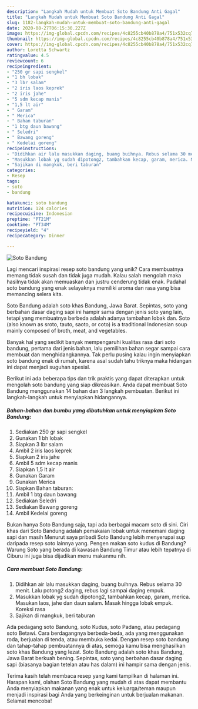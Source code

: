 ```yaml
---
description: "Langkah Mudah untuk Membuat Soto Bandung Anti Gagal"
title: "Langkah Mudah untuk Membuat Soto Bandung Anti Gagal"
slug: 1182-langkah-mudah-untuk-membuat-soto-bandung-anti-gagal
date: 2020-08-27T06:15:30.227Z
image: https://img-global.cpcdn.com/recipes/4c8255cb40b878a4/751x532cq70/soto-bandung-foto-resep-utama.jpg
thumbnail: https://img-global.cpcdn.com/recipes/4c8255cb40b878a4/751x532cq70/soto-bandung-foto-resep-utama.jpg
cover: https://img-global.cpcdn.com/recipes/4c8255cb40b878a4/751x532cq70/soto-bandung-foto-resep-utama.jpg
author: Loretta Schwartz
ratingvalue: 4.5
reviewcount: 6
recipeingredient:
- "250 gr sapi sengkel"
- "1 bh lobak"
- "3 lbr salam"
- "2 iris laos keprek"
- "2 iris jahe"
- "5 sdm kecap manis"
- "1,5 lt air"
- " Garam"
- " Merica"
- " Bahan taburan"
- "1 btg daun bawang"
- " Seledri"
- " Bawang goreng"
- " Kedelai goreng"
recipeinstructions:
- "Didihkan air lalu masukkan daging, buang buihnya. Rebus selama 30 menit. Lalu potong2 daging, rebus lagi sampai daging empuk."
- "Masukkan lobak yg sudah dipotong2, tambahkan kecap, garam, merica. Masukan laos, jahe dan daun salam. Masak hingga lobak empuk. Koreksi rasa"
- "Sajikan di mangkuk, beri taburan"
categories:
- Resep
tags:
- soto
- bandung

katakunci: soto bandung 
nutrition: 124 calories
recipecuisine: Indonesian
preptime: "PT21M"
cooktime: "PT34M"
recipeyield: "4"
recipecategory: Dinner

---
```



![Soto Bandung](https://img-global.cpcdn.com/recipes/4c8255cb40b878a4/751x532cq70/soto-bandung-foto-resep-utama.jpg)

Lagi mencari inspirasi resep soto bandung yang unik? Cara membuatnya memang tidak susah dan tidak juga mudah. Kalau salah mengolah maka hasilnya tidak akan memuaskan dan justru cenderung tidak enak. Padahal soto bandung yang enak selayaknya memiliki aroma dan rasa yang bisa memancing selera kita.

Soto Bandung adalah soto khas Bandung, Jawa Barat. Sepintas, soto yang berbahan dasar daging sapi ini hampir sama dengan jenis soto yang lain, tetapi yang membuatnya berbeda adalah adanya tambahan lobak dan. Soto (also known as sroto, tauto, saoto, or coto) is a traditional Indonesian soup mainly composed of broth, meat, and vegetables.

Banyak hal yang sedikit banyak mempengaruhi kualitas rasa dari soto bandung, pertama dari jenis bahan, lalu pemilihan bahan segar sampai cara membuat dan menghidangkannya. Tak perlu pusing kalau ingin menyiapkan soto bandung enak di rumah, karena asal sudah tahu triknya maka hidangan ini dapat menjadi suguhan spesial.


Berikut ini ada beberapa tips dan trik praktis yang dapat diterapkan untuk mengolah soto bandung yang siap dikreasikan. Anda dapat membuat Soto Bandung menggunakan 14 bahan dan 3 langkah pembuatan. Berikut ini langkah-langkah untuk menyiapkan hidangannya.

<!--inarticleads1-->

##### Bahan-bahan dan bumbu yang dibutuhkan untuk menyiapkan Soto Bandung:

1. Sediakan 250 gr sapi sengkel
1. Gunakan 1 bh lobak
1. Siapkan 3 lbr salam
1. Ambil 2 iris laos keprek
1. Siapkan 2 iris jahe
1. Ambil 5 sdm kecap manis
1. Siapkan 1,5 lt air
1. Gunakan  Garam
1. Gunakan  Merica
1. Siapkan  Bahan taburan:
1. Ambil 1 btg daun bawang
1. Sediakan  Seledri
1. Sediakan  Bawang goreng
1. Ambil  Kedelai goreng


Bukan hanya Soto Bandung saja, tapi ada berbagai macam soto di sini. Ciri khas dari Soto Bandung adalah pemakaian lobak untuk menemani daging sapi dan masih Menurut saya pribadi Soto Bandung lebih menyerupai sup daripada resep soto lainnya yang. Pengen makan soto kudus di Bandung? Warung Soto yang berada di kawasan Bandung Timur atau lebih tepatnya di Ciburu ini juga bisa dijadikan menu makanmu nih. 

<!--inarticleads2-->

##### Cara membuat Soto Bandung:

1. Didihkan air lalu masukkan daging, buang buihnya. Rebus selama 30 menit. Lalu potong2 daging, rebus lagi sampai daging empuk.
1. Masukkan lobak yg sudah dipotong2, tambahkan kecap, garam, merica. Masukan laos, jahe dan daun salam. Masak hingga lobak empuk. Koreksi rasa
1. Sajikan di mangkuk, beri taburan


Ada pedagang soto Bandung, soto Kudus, soto Padang, atau pedagang soto Betawi. Cara berdagangnya berbeda-beda, ada yang menggunakan roda, berjualan di tenda, atau membuka kedai. Dengan resep soto bandung dan tahap-tahap pembuatannya di atas, semoga kamu bisa menghasilkan soto khas Bandung yang lezat. Soto Bandung adalah soto khas Bandung, Jawa Barat berkuah bening. Sepintas, soto yang berbahan dasar daging sapi (biasanya bagian tetelan atau has dalam) ini hampir sama dengan jenis. 

Terima kasih telah membaca resep yang kami tampilkan di halaman ini. Harapan kami, olahan Soto Bandung yang mudah di atas dapat membantu Anda menyiapkan makanan yang enak untuk keluarga/teman maupun menjadi inspirasi bagi Anda yang berkeinginan untuk berjualan makanan. Selamat mencoba!
